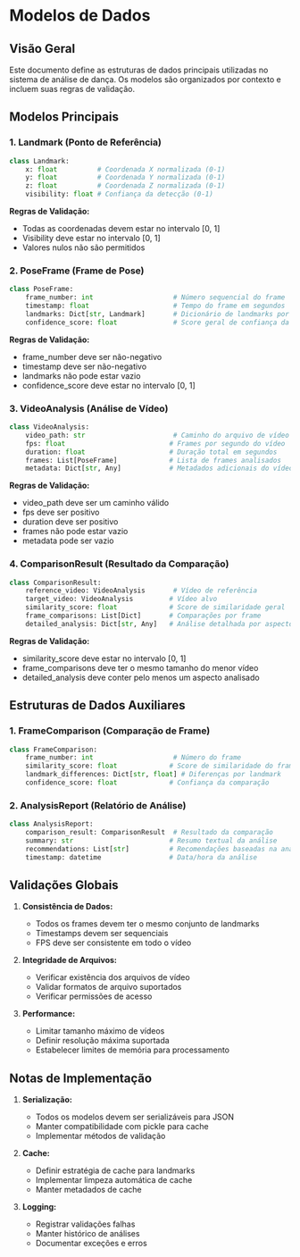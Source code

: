 # Modelos de Dados

## Visão Geral

Este documento define as estruturas de dados principais utilizadas no sistema de análise de dança. Os modelos são organizados por contexto e incluem suas regras de validação.

## Modelos Principais

### 1. Landmark (Ponto de Referência)

```python
class Landmark:
    x: float          # Coordenada X normalizada (0-1)
    y: float          # Coordenada Y normalizada (0-1)
    z: float          # Coordenada Z normalizada (0-1)
    visibility: float # Confiança da detecção (0-1)
```

**Regras de Validação:**

- Todas as coordenadas devem estar no intervalo [0, 1]
- Visibility deve estar no intervalo [0, 1]
- Valores nulos não são permitidos

### 2. PoseFrame (Frame de Pose)

```python
class PoseFrame:
    frame_number: int                    # Número sequencial do frame
    timestamp: float                     # Tempo do frame em segundos
    landmarks: Dict[str, Landmark]       # Dicionário de landmarks por nome
    confidence_score: float              # Score geral de confiança da detecção
```

**Regras de Validação:**

- frame_number deve ser não-negativo
- timestamp deve ser não-negativo
- landmarks não pode estar vazio
- confidence_score deve estar no intervalo [0, 1]

### 3. VideoAnalysis (Análise de Vídeo)

```python
class VideoAnalysis:
    video_path: str                      # Caminho do arquivo de vídeo
    fps: float                          # Frames por segundo do vídeo
    duration: float                     # Duração total em segundos
    frames: List[PoseFrame]             # Lista de frames analisados
    metadata: Dict[str, Any]            # Metadados adicionais do vídeo
```

**Regras de Validação:**

- video_path deve ser um caminho válido
- fps deve ser positivo
- duration deve ser positivo
- frames não pode estar vazio
- metadata pode ser vazio

### 4. ComparisonResult (Resultado da Comparação)

```python
class ComparisonResult:
    reference_video: VideoAnalysis       # Vídeo de referência
    target_video: VideoAnalysis         # Vídeo alvo
    similarity_score: float             # Score de similaridade geral
    frame_comparisons: List[Dict]       # Comparações por frame
    detailed_analysis: Dict[str, Any]   # Análise detalhada por aspecto
```

**Regras de Validação:**

- similarity_score deve estar no intervalo [0, 1]
- frame_comparisons deve ter o mesmo tamanho do menor vídeo
- detailed_analysis deve conter pelo menos um aspecto analisado

## Estruturas de Dados Auxiliares

### 1. FrameComparison (Comparação de Frame)

```python
class FrameComparison:
    frame_number: int                    # Número do frame
    similarity_score: float             # Score de similaridade do frame
    landmark_differences: Dict[str, float] # Diferenças por landmark
    confidence_score: float             # Confiança da comparação
```

### 2. AnalysisReport (Relatório de Análise)

```python
class AnalysisReport:
    comparison_result: ComparisonResult  # Resultado da comparação
    summary: str                        # Resumo textual da análise
    recommendations: List[str]          # Recomendações baseadas na análise
    timestamp: datetime                 # Data/hora da análise
```

## Validações Globais

1. **Consistência de Dados:**

   - Todos os frames devem ter o mesmo conjunto de landmarks
   - Timestamps devem ser sequenciais
   - FPS deve ser consistente em todo o vídeo

2. **Integridade de Arquivos:**

   - Verificar existência dos arquivos de vídeo
   - Validar formatos de arquivo suportados
   - Verificar permissões de acesso

3. **Performance:**
   - Limitar tamanho máximo de vídeos
   - Definir resolução máxima suportada
   - Estabelecer limites de memória para processamento

## Notas de Implementação

1. **Serialização:**

   - Todos os modelos devem ser serializáveis para JSON
   - Manter compatibilidade com pickle para cache
   - Implementar métodos de validação

2. **Cache:**

   - Definir estratégia de cache para landmarks
   - Implementar limpeza automática de cache
   - Manter metadados de cache

3. **Logging:**
   - Registrar validações falhas
   - Manter histórico de análises
   - Documentar exceções e erros
